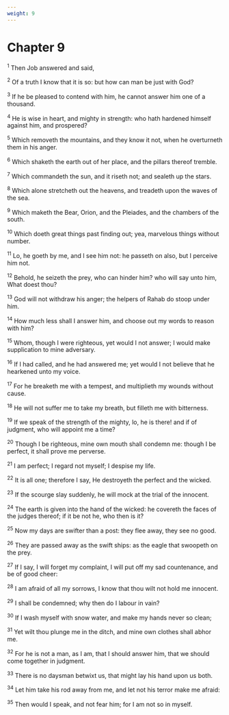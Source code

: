 ```yaml
---
weight: 9
---
```


# Chapter 9

<sup>1</sup> Then Job answered and said, 

<sup>2</sup> Of a truth I know that it is so: but how can man be just with God? 

<sup>3</sup> If he be pleased to contend with him, he cannot answer him one of a thousand. 

<sup>4</sup> He is wise in heart, and mighty in strength: who hath hardened himself against him, and prospered? 

<sup>5</sup> Which removeth the mountains, and they know it not, when he overturneth them in his anger. 

<sup>6</sup> Which shaketh the earth out of her place, and the pillars thereof tremble. 

<sup>7</sup> Which commandeth the sun, and it riseth not; and sealeth up the stars. 

<sup>8</sup> Which alone stretcheth out the heavens, and treadeth upon the waves of the sea. 

<sup>9</sup> Which maketh the Bear, Orion, and the Pleiades, and the chambers of the south. 

<sup>10</sup> Which doeth great things past finding out; yea, marvelous things without number. 

<sup>11</sup> Lo, he goeth by me, and I see him not: he passeth on also, but I perceive him not. 

<sup>12</sup> Behold, he seizeth the prey, who can hinder him? who will say unto him, What doest thou? 

<sup>13</sup> God will not withdraw his anger; the helpers of Rahab do stoop under him. 

<sup>14</sup> How much less shall I answer him, and choose out my words to reason with him? 

<sup>15</sup> Whom, though I were righteous, yet would I not answer; I would make supplication to mine adversary. 

<sup>16</sup> If I had called, and he had answered me; yet would I not believe that he hearkened unto my voice. 

<sup>17</sup> For he breaketh me with a tempest, and multiplieth my wounds without cause. 

<sup>18</sup> He will not suffer me to take my breath, but filleth me with bitterness. 

<sup>19</sup> If we speak of the strength of the mighty, lo, he is there! and if of judgment, who will appoint me a time? 

<sup>20</sup> Though I be righteous, mine own mouth shall condemn me: though I be perfect, it shall prove me perverse. 

<sup>21</sup> I am perfect; I regard not myself; I despise my life. 

<sup>22</sup> It is all one; therefore I say, He destroyeth the perfect and the wicked. 

<sup>23</sup> If the scourge slay suddenly, he will mock at the trial of the innocent. 

<sup>24</sup> The earth is given into the hand of the wicked: he covereth the faces of the judges thereof; if it be not he, who then is it? 

<sup>25</sup> Now my days are swifter than a post: they flee away, they see no good. 

<sup>26</sup> They are passed away as the swift ships: as the eagle that swoopeth on the prey. 

<sup>27</sup> If I say, I will forget my complaint, I will put off my sad countenance, and be of good cheer: 

<sup>28</sup> I am afraid of all my sorrows, I know that thou wilt not hold me innocent. 

<sup>29</sup> I shall be condemned; why then do I labour in vain? 

<sup>30</sup> If I wash myself with snow water, and make my hands never so clean; 

<sup>31</sup> Yet wilt thou plunge me in the ditch, and mine own clothes shall abhor me. 

<sup>32</sup> For he is not a man, as I am, that I should answer him, that we should come together in judgment. 

<sup>33</sup> There is no daysman betwixt us, that might lay his hand upon us both. 

<sup>34</sup> Let him take his rod away from me, and let not his terror make me afraid: 

<sup>35</sup> Then would I speak, and not fear him; for I am not so in myself. 


